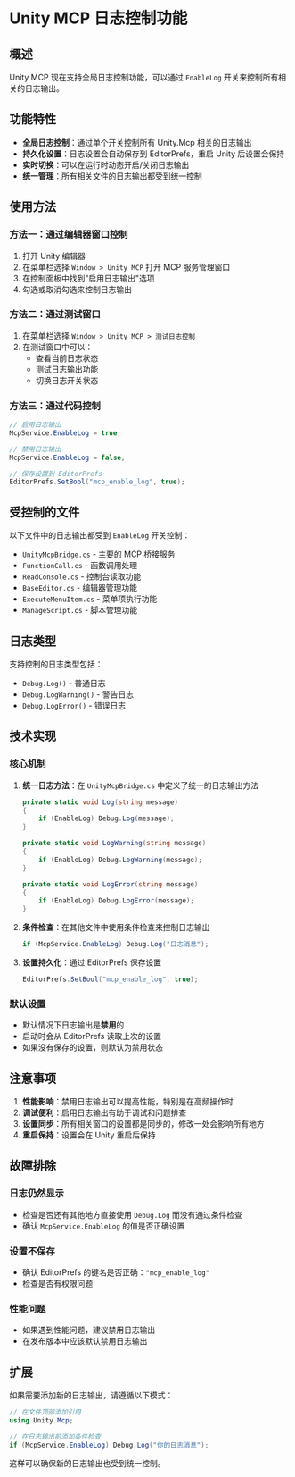 # Unity MCP 日志控制功能

## 概述

Unity MCP 现在支持全局日志控制功能，可以通过 `EnableLog` 开关来控制所有相关的日志输出。

## 功能特性

- **全局日志控制**：通过单个开关控制所有 Unity.Mcp 相关的日志输出
- **持久化设置**：日志设置会自动保存到 EditorPrefs，重启 Unity 后设置会保持
- **实时切换**：可以在运行时动态开启/关闭日志输出
- **统一管理**：所有相关文件的日志输出都受到统一控制

## 使用方法

### 方法一：通过编辑器窗口控制

1. 打开 Unity 编辑器
2. 在菜单栏选择 `Window > Unity MCP` 打开 MCP 服务管理窗口
3. 在控制面板中找到"启用日志输出"选项
4. 勾选或取消勾选来控制日志输出

### 方法二：通过测试窗口

1. 在菜单栏选择 `Window > Unity MCP > 测试日志控制`
2. 在测试窗口中可以：
   - 查看当前日志状态
   - 测试日志输出功能
   - 切换日志开关状态

### 方法三：通过代码控制

```csharp
// 启用日志输出
McpService.EnableLog = true;

// 禁用日志输出
McpService.EnableLog = false;

// 保存设置到 EditorPrefs
EditorPrefs.SetBool("mcp_enable_log", true);
```

## 受控制的文件

以下文件中的日志输出都受到 `EnableLog` 开关控制：

- `UnityMcpBridge.cs` - 主要的 MCP 桥接服务
- `FunctionCall.cs` - 函数调用处理
- `ReadConsole.cs` - 控制台读取功能
- `BaseEditor.cs` - 编辑器管理功能
- `ExecuteMenuItem.cs` - 菜单项执行功能
- `ManageScript.cs` - 脚本管理功能

## 日志类型

支持控制的日志类型包括：
- `Debug.Log()` - 普通日志
- `Debug.LogWarning()` - 警告日志
- `Debug.LogError()` - 错误日志

## 技术实现

### 核心机制

1. **统一日志方法**：在 `UnityMcpBridge.cs` 中定义了统一的日志输出方法
   ```csharp
   private static void Log(string message)
   {
       if (EnableLog) Debug.Log(message);
   }
   
   private static void LogWarning(string message)
   {
       if (EnableLog) Debug.LogWarning(message);
   }
   
   private static void LogError(string message)
   {
       if (EnableLog) Debug.LogError(message);
   }
   ```

2. **条件检查**：在其他文件中使用条件检查来控制日志输出
   ```csharp
   if (McpService.EnableLog) Debug.Log("日志消息");
   ```

3. **设置持久化**：通过 EditorPrefs 保存设置
   ```csharp
   EditorPrefs.SetBool("mcp_enable_log", true);
   ```

### 默认设置

- 默认情况下日志输出是**禁用**的
- 启动时会从 EditorPrefs 读取上次的设置
- 如果没有保存的设置，则默认为禁用状态

## 注意事项

1. **性能影响**：禁用日志输出可以提高性能，特别是在高频操作时
2. **调试便利**：启用日志输出有助于调试和问题排查
3. **设置同步**：所有相关窗口的设置都是同步的，修改一处会影响所有地方
4. **重启保持**：设置会在 Unity 重启后保持

## 故障排除

### 日志仍然显示
- 检查是否还有其他地方直接使用 `Debug.Log` 而没有通过条件检查
- 确认 `McpService.EnableLog` 的值是否正确设置

### 设置不保存
- 确认 EditorPrefs 的键名是否正确：`"mcp_enable_log"`
- 检查是否有权限问题

### 性能问题
- 如果遇到性能问题，建议禁用日志输出
- 在发布版本中应该默认禁用日志输出

## 扩展

如果需要添加新的日志输出，请遵循以下模式：

```csharp
// 在文件顶部添加引用
using Unity.Mcp;

// 在日志输出前添加条件检查
if (McpService.EnableLog) Debug.Log("你的日志消息");
```

这样可以确保新的日志输出也受到统一控制。
